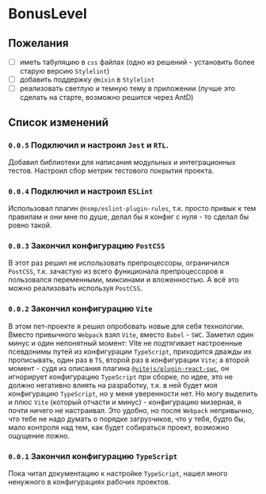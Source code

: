 # BonusLevel

## Пожелания
- [ ] иметь табуляцию в `css` файлах (одно из решений - установить более старую версию `Stylelint`)
- [ ] добавить поддержку `@mixin` в `Stylelint`
- [ ] реализовать светлую и темную тему в приложении (лучше это сделать на старте, возможно решится через AntD)

## Список изменений
### `0.0.5` Подключил и настроил `Jest` и `RTL`.
Добавил библиотеки для написания модульных и интеграционных тестов. Настроил сбор метрик тестового покрытия проекта.
### `0.0.4` Подключил и настроил `ESLint`
Использовал плагин `@nsmp/eslint-plugin-rules`, т.к. просто привык к тем правилам и они мне по душе, делал бы я конфиг с нуля - то сделал бы ровно такой.
### `0.0.3` Закончил конфигурацию `PostCSS`
В этот раз решил не использовать препроцессоры, ограничился `PostCSS`, т.к. зачастую из всего функционала препроцессоров я пользовался переменными, миксинами и вложенностью. А всё это можно реализовать используя `PostCSS`.
### `0.0.2` Закончил конфигурацию `Vite`
В этом пет-проекте я решил опробовать новые для себя технологии. Вместо привычного `Webpack` взял `Vite`, вместо `Babel` - `SWC`. Заметил один минус и один непонятный момент: Vite не подтягивает настроенные псевдонимы путей из конфигурации `TypeScript`, приходится дважды их прописывать, один раз в `TS`, второй раз в конфигурации `Vite`; а второй момент - судя из описания плагина [`@vitejs/plugin-react-swc`](https://github.com/vitejs/vite-plugin-react/tree/main/packages/plugin-react-swc#caveats), он игнорирует конфигурацию `TypeScript` при сборке, по идее, это не должно негативно влиять на разработку, т.к. в ней будет моя конфигурацию `TypeScript`, но у меня уверенности нет. Но могу выделить и плюс `Vite` (который отчасти и минус) - конфигурацию мизерная, я почти ничего не настраивал. Это удобно, но после `Webpack` непривычно, что тебе не надо думать о порядке загрузчиков, что у тебя, будто бы, мало контроля над тем, как будет собираться проект, возможно ощущение ложно.
### `0.0.1` Закончил конфигурацию `TypeScript`
Пока читал документацию к настройке `TypeScript`, нашел много ненужного в конфигурациях рабочих проектов.